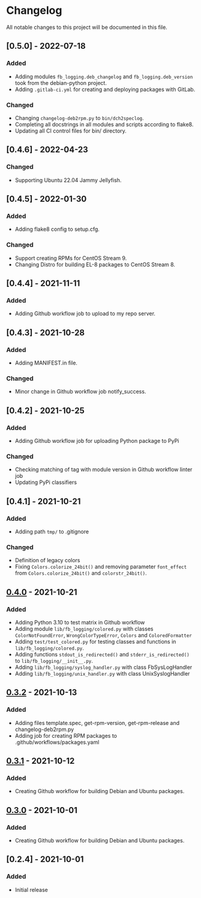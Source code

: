 # Changelog

All notable changes to this project will be documented in this file.

## [0.5.0] - 2022-07-18

### Added

* Adding modules `fb_logging.deb_changelog` and `fb_logging.deb_version`
  took from the debian-python project.
* Adding `.gitlab-ci.yml` for creating and deploying packages with GitLab.

### Changed

* Changing `changelog-deb2rpm.py` to `bin/dch2speclog`.
* Completing all docstrings in all modules and scripts according to flake8.
* Updating all CI control files for bin/ directory.

## [0.4.6] - 2022-04-23

### Changed

* Supporting Ubuntu 22.04 Jammy Jellyfish.

## [0.4.5] - 2022-01-30

### Added

* Adding flake8 config to setup.cfg.

### Changed

* Support creating RPMs for CentOS Stream 9.
* Changing Distro for building EL-8 packages to CentOS Stream 8.

## [0.4.4] - 2021-11-11

### Added

* Adding Github workflow job to upload to my repo server.

## [0.4.3] - 2021-10-28

### Added

* Adding MANIFEST.in file.

### Changed

* Minor change in Github workflow job notify_success.

## [0.4.2] - 2021-10-25

### Added

* Adding Github workflow job for uploading Python package to PyPi

### Changed

* Checking matching of tag with module version in Github workflow linter job
* Updating PyPi classifiers

## [0.4.1] - 2021-10-21

### Added

* Adding path `tmp/` to .gitignore

### Changed

* Definition of legacy colors
* Fixing `Colors.colorize_24bit()` and removing parameter `font_effect`
  from `Colors.colorize_24bit()` and `colorstr_24bit()`.

## [0.4.0] - 2021-10-21

### Added

* Adding Python 3.10 to test matrix in Github workflow
* Adding module `lib/fb_logging/colored.py` with classes
  `ColorNotFoundError`, `WrongColorTypeError`, `Colors` and `ColoredFormatter`
* Adding `test/test_colored.py` for testing classes and functions in `lib/fb_logging/colored.py`.
* Adding functions `stdout_is_redirected()` and `stderr_is_redirected()` to `lib/fb_logging/__init__.py`.
* Adding `lib/fb_logging/syslog_handler.py` with class FbSysLogHandler
* Adding `lib/fb_logging/unix_handler.py` with class UnixSyslogHandler

## [0.3.2] - 2021-10-13

### Added

* Adding files template.spec, get-rpm-version, get-rpm-release and changelog-deb2rpm.py
* Adding job for creating RPM packages to .github/workflows/packages.yaml

## [0.3.1] - 2021-10-12

### Added

* Creating Github workflow for building Debian and Ubuntu packages.

## [0.3.0] - 2021-10-01

### Added

* Creating Github workflow for building Debian and Ubuntu packages.

## [0.2.4] - 2021-10-01

### Added

* Initial release


[0.4.0]: https://github.com/fbrehm/fb-logging/compare/0.3.2...0.4.0
[0.3.2]: https://github.com/fbrehm/fb-logging/compare/0.3.1...0.3.2
[0.3.1]: https://github.com/fbrehm/fb-logging/compare/0.3.0...0.3.1
[0.3.0]: https://github.com/fbrehm/fb-logging/releases/tag/0.3.0
